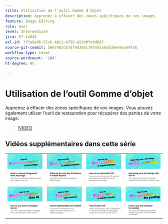 ```yaml
---
title: Utilisation de l’outil Gomme d’objet
description: Apprenez à effacer des zones spécifiques de vos images
feature: Image Editing
role: User
level: Intermediate
jira: KT-14845
exl-id: 7f3a9a0b-55c6-46c1-b756-e93d0fa9d687
source-git-commit: 5067e02da7d74d366c797e81a6a5d0ee9ac69feb
workflow-type: tm+mt
source-wordcount: '104'
ht-degree: 0%

---
```


# Utilisation de l’outil Gomme d’objet

Apprenez à effacer des zones spécifiques de vos images. Vous pouvez également utiliser l’outil de restauration pour récupérer des parties de votre image.

>[!VIDEO](https://video.tv.adobe.com/v/3427019?quality=12&learn=on&hidetitle=true)

## Vidéos supplémentaires dans cette série

<table style="table-layout:fixed">
<tr>
   <td>
         <a href="remove-background.md">
            <img alt="Suppression de l’arrière-plan d’une image" src="assets/background.png" />
         </a>
   </td>
   <td>
         <a href="intro-gen-ai.md">
            <img alt="Quelles sont les nouvelles fonctionnalités d’IA de génération dans Adobe Express ?" src="assets/intro-gen-ai.png" />
         </a>
   </td>
   <td>
         <a href="generative-fill.md">
            <img alt="Utilisation du remplissage génératif" src="assets/gen-fill.png" />
         </a>
   </td>  
   <td>
      <a href="gen-text.md">
         <img alt="Amélioration de la conception de votre texte avec la génération AI" src="assets/text-design.png" />
      </a>
   </td>
</tr>
<tr>
   <td>
      <a href="text-to-template.md">
         <img alt="Comment utiliser l’IA gén. de texte à modèle" src="assets/text-to-template.png" />
      </a>
   </td>
   <td>
      <a href="bulk-translate.md">
         <img alt="Comment traduire en masse votre contenu" src="assets/bulk-translate.png" />
      </a>
   </td>
   <td>
      <a href="edit-a-pdf.md">
         <img alt="Modification d’un PDF" src="assets/edit-pdf.png" />
      </a>
   </td>
   <td>
      <a href="schedule.md">
         <img alt="Utilisation du planificateur pour la publication" src="assets/schedule.png" />
      </a>
   </td>
</tr>
</table>
